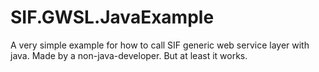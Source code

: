# SIF.GWSL.JavaExample
A very simple example for how to call SIF generic web service layer with java. Made by a non-java-developer. But at least it works.
